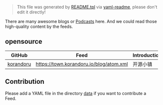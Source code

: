 > This file was generated by [README.tpl](README.tpl) via [yaml-readme](https://github.com/LinuxSuRen/yaml-readme), please don't edit it directly!


There are many awesome blogs or [Podcasts](podcasts.md) here. And we could read those high-quality content by the feeds.

## opensource

| GitHub | Feed | Introduction |
|---|---|---|
| [korandoru](https://github.com/korandoru) | https://town.korandoru.io/blog/atom.xml | 开源小镇 |


## Contribution
Please add a YAML file in the directory [data](data) if you want to contribute a Feed.
